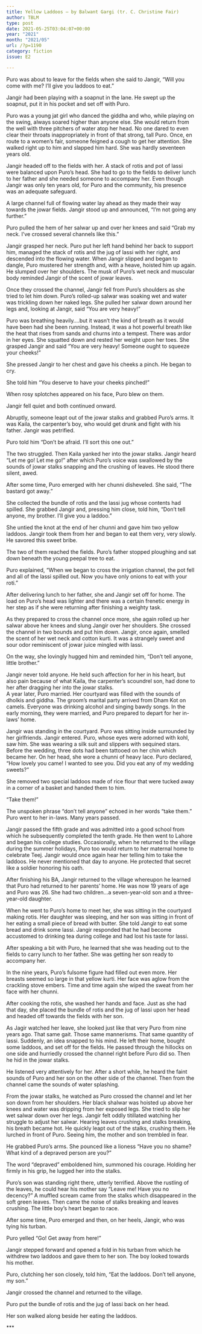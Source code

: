 ```yaml
---
title: Yellow Laddoos – by Balwant Gargi (tr. C. Christine Fair)
author: TBLM
type: post
date: 2021-05-25T03:04:07+00:00
year: "2021"
month: "2021/05"
url: /?p=1190
category: fiction
issue: E2

---
```

Puro was about to leave for the fields when she said to Jangir, “Will you come with me? I’ll give you laddoos to eat.”

Jangir had been playing with a soapnut in the lane. He swept up the soapnut, put it in his pocket and set off with Puro.

Puro was a young jat girl who danced the giddha and who, while playing on the swing, always soared higher than anyone else. She would return from the well with three pitchers of water atop her head. No one dared to even clear their throats inappropriately in front of that strong, tall Puro. Once, en route to a women’s fair, someone feigned a cough to get her attention. She walked right up to him and slapped him hard. She was hardly seventeen years old.

Jangir headed off to the fields with her. A stack of rotis and pot of lassi were balanced upon Puro’s head. She had to go to the fields to deliver lunch to her father and she needed someone to accompany her. Even though Jangir was only ten years old, for Puro and the community, his presence was an adequate safeguard.

A large channel full of flowing water lay ahead as they made their way towards the jowar fields. Jangir stood up and announced, “I’m not going any further.”

Puro pulled the hem of her salwar up and over her knees and said “Grab my neck. I’ve crossed several channels like this.”

Jangir grasped her neck. Puro put her left hand behind her back to support him, managed the stack of rotis and the jug of lassi with her right, and descended into the flowing water. When Jangir slipped and began to dangle, Puro mustered her strength and, with a heave, hoisted him up again. He slumped over her shoulders. The musk of Puro’s wet neck and muscular body reminded Jangir of the scent of jowar leaves.

Once they crossed the channel, Jangir fell from Puro’s shoulders as she tried to let him down. Puro’s rolled-up salwar was soaking wet and water was trickling down her naked legs. She pulled her salwar down around her legs and, looking at Jangir, said “You are very heavy!”

Puro was breathing heavily….but it wasn’t the kind of breath as it would have been had she been running. Instead, it was a hot powerful breath like the heat that rises from sands and churns into a tempest. There was ardor in her eyes. She squatted down and rested her weight upon her toes. She grasped Jangir and said “You are very heavy! Someone ought to squeeze your cheeks!”

She pressed Jangir to her chest and gave his cheeks a pinch. He began to cry.

She told him “You deserve to have your cheeks pinched!”

When rosy splotches appeared on his face, Puro blew on them.

Jangir fell quiet and both continued onward.

Abruptly, someone leapt out of the jowar stalks and grabbed Puro’s arms. It was Kaila, the carpenter’s boy, who would get drunk and fight with his father. Jangir was petrified.

Puro told him “Don’t be afraid. I’ll sort this one out.”

The two struggled. Then Kaila yanked her into the jowar stalks. Jangir heard “Let me go! Let me go!” after which Puro’s voice was swallowed by the sounds of jowar stalks snapping and the crushing of leaves. He stood there silent, awed.

After some time, Puro emerged with her chunni disheveled. She said, “The bastard got away.”

She collected the bundle of rotis and the lassi jug whose contents had spilled. She grabbed Jangir and, pressing him close, told him, “Don’t tell anyone, my brother. I’ll give you a laddoo.”

She untied the knot at the end of her chunni and gave him two yellow laddoos. Jangir took them from her and began to eat them very, very slowly. He savored this sweet bribe.

The two of them reached the fields. Puro’s father stopped ploughing and sat down beneath the young peepal tree to eat.

Puro explained, “When we began to cross the irrigation channel, the pot fell and all of the lassi spilled out. Now you have only onions to eat with your roti.”

After delivering lunch to her father, she and Jangir set off for home. The load on Puro’s head was lighter and there was a certain frenetic energy in her step as if she were returning after finishing a weighty task.

As they prepared to cross the channel once more, she again rolled up her salwar above her knees and slung Jangir over her shoulders. She crossed the channel in two bounds and put him down. Jangir, once again, smelled the scent of her wet neck and cotton kurti. It was a strangely sweet and sour odor reminiscent of jowar juice mingled with lassi.

On the way, she lovingly hugged him and reminded him, “Don’t tell anyone, little brother.”

Jangir never told anyone. He held such affection for her in his heart, but also pain because of what Kaila, the carpenter’s scoundrel son, had done to her after dragging her into the jowar stalks.  
A year later, Puro married. Her courtyard was filled with the sounds of dholkis and giddha. The groom’s marital party arrived from Dham Kot on camels. Everyone was drinking alcohol and singing bawdy songs. In the early morning, they were married, and Puro prepared to depart for her in-laws&#8217; home.

Jangir was standing in the courtyard. Puro was sitting inside surrounded by her girlfriends. Jangir entered. Puro, whose eyes were adorned with kohl, saw him. She was wearing a silk suit and slippers with sequined stars. Before the wedding, three dots had been tattooed on her chin which became her. On her head, she wore a chunni of heavy lace. Puro declared, “How lovely you came! I wanted to see you. Did you eat any of my wedding sweets?”

She removed two special laddoos made of rice flour that were tucked away in a corner of a basket and handed them to him.

“Take them!”

The unspoken phrase “don’t tell anyone” echoed in her words “take them.”  
Puro went to her in-laws. Many years passed.

Jangir passed the fifth grade and was admitted into a good school from which he subsequently completed the tenth grade. He then went to Lahore and began his college studies. Occasionally, when he returned to the village during the summer holidays, Puro too would return to her maternal home to celebrate Teej. Jangir would once again hear her telling him to take the laddoos. He never mentioned that day to anyone. He protected that secret like a soldier honoring his oath.

After finishing his BA, Jangir returned to the village whereupon he learned that Puro had returned to her parents’ home. He was now 19 years of age and Puro was 26. She had two children&#8230;a seven-year-old son and a three-year-old daughter.

When he went to Puro’s home to meet her, she was sitting in the courtyard making rotis. Her daughter was sleeping, and her son was sitting in front of her eating a small piece of bread with butter. She told Jangir to eat some bread and drink some lassi. Jangir responded that he had become accustomed to drinking tea during college and had lost his taste for lassi.

After speaking a bit with Puro, he learned that she was heading out to the fields to carry lunch to her father. She was getting her son ready to accompany her.

In the nine years, Puro’s fulsome figure had filled out even more. Her breasts seemed so large in that yellow kurti. Her face was aglow from the crackling stove embers. Time and time again she wiped the sweat from her face with her chunni.

After cooking the rotis, she washed her hands and face. Just as she had that day, she placed the bundle of rotis and the jug of lassi upon her head and headed off towards the fields with her son.

As Jagir watched her leave, she looked just like that very Puro from nine years ago. That same gait. Those same mannerisms. That same quantity of lassi. Suddenly, an idea snapped to his mind. He left their home, bought some laddoos, and set off for the fields. He passed through the hillocks on one side and hurriedly crossed the channel right before Puro did so. Then he hid in the jowar stalks.

He listened very attentively for her. After a short while, he heard the faint sounds of Puro and her son on the other side of the channel. Then from the channel came the sounds of water splashing.

From the jowar stalks, he watched as Puro crossed the channel and let her son down from her shoulders. Her black shalwar was hoisted up above her knees and water was dripping from her exposed legs. She tried to slip her wet salwar down over her legs. Jangir felt oddly titillated watching her struggle to adjust her salwar. Hearing leaves crushing and stalks breaking, his breath became hot. He quickly leapt out of the stalks, crushing them. He lurched in front of Puro. Seeing him, the mother and son trembled in fear.

He grabbed Puro’s arms. She pounced like a lioness “Have you no shame? What kind of a depraved person are you?”

The word “depraved” emboldened him, summoned his courage. Holding her firmly in his grip, he lugged her into the stalks.

Puro’s son was standing right there, utterly terrified. Above the rustling of the leaves, he could hear his mother say “Leave me! Have you no decency?” A muffled scream came from the stalks which disappeared in the soft green leaves. Then came the noise of stalks breaking and leaves crushing. The little boy’s heart began to race.

After some time, Puro emerged and then, on her heels, Jangir, who was tying his turban.

Puro yelled “Go! Get away from here!”

Jangir stepped forward and opened a fold in his turban from which he withdrew two laddoos and gave them to her son. The boy looked towards his mother.

Puro, clutching her son closely, told him, “Eat the laddoos. Don’t tell anyone, my son.”

Jangir crossed the channel and returned to the village.

Puro put the bundle of rotis and the jug of lassi back on her head.

Her son walked along beside her eating the laddoos.

\***
